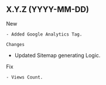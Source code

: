 X.Y.Z (YYYY-MM-DD)
------------------

New
~~~
- Added Google Analytics Tag.

Changes
~~~~~~~
- Updated Sitemap generating Logic.

Fix
~~~
- Views Count.

